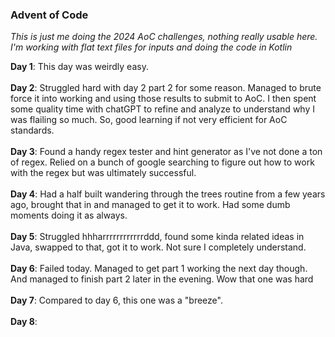 <h3>Advent of Code</h3>

<i>This is just me doing the 2024 AoC challenges, nothing really usable here.  I'm working with flat text files for 
inputs and doing the code in Kotlin</i>

**Day 1**: This day was weirdly easy. <br><br>
**Day 2**: Struggled hard with day 2 part 2 for some reason.  Managed to brute force it into working and using those 
results to submit to AoC.  I then spent some quality time with chatGPT to refine and analyze to understand why I was 
flailing so much.  So, good learning if not very efficient for AoC standards.<br><br>
**Day 3**: Found a handy regex tester and hint generator as I've not done a ton of regex.  Relied on a bunch of google 
searching to figure out how to work with the regex but was ultimately successful.<br><br>
**Day 4**: Had a half built wandering through the trees routine from a few years ago, brought that in and managed to 
get it to work.  Had some dumb moments doing it as always.<br><br>
**Day 5**: Struggled hhharrrrrrrrrrrrddd, found some kinda related ideas in Java, swapped to that, got it to work.  Not 
sure I completely understand.<br><br>
**Day 6**: Failed today.  Managed to get part 1 working the next day though.  And managed to finish part 2 later in the 
evening.  Wow that one was hard<br><br>
**Day 7**: Compared to day 6, this one was a "breeze".<br><br>
**Day 8**: 





